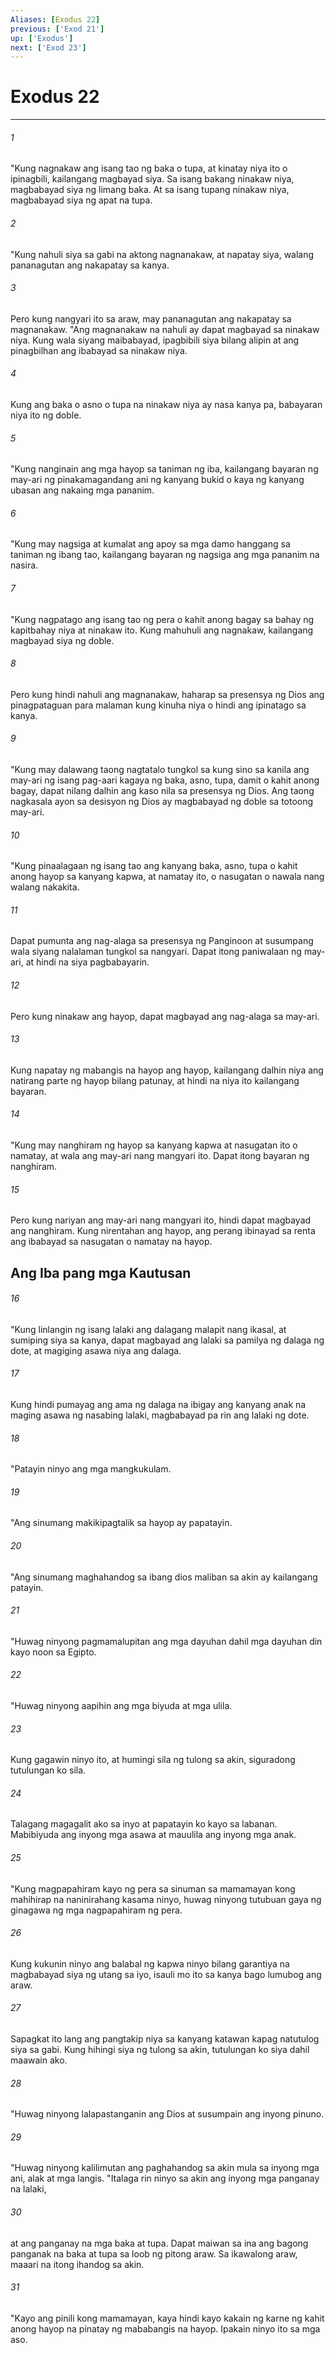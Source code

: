 ```yaml
---
Aliases: [Exodus 22]
previous: ['Exod 21']
up: ['Exodus']
next: ['Exod 23']
---
```

# Exodus 22

***






















###### 1 










"Kung nagnakaw ang isang tao ng baka o tupa, at kinatay niya ito o ipinagbili, kailangang magbayad siya. Sa isang bakang ninakaw niya, magbabayad siya ng limang baka. At sa isang tupang ninakaw niya, magbabayad siya ng apat na tupa. 





















###### 2 










"Kung nahuli siya sa gabi na aktong nagnanakaw, at napatay siya, walang pananagutan ang nakapatay sa kanya. 





















###### 3 










Pero kung nangyari ito sa araw, may pananagutan ang nakapatay sa magnanakaw. "Ang magnanakaw na nahuli ay dapat magbayad sa ninakaw niya. Kung wala siyang maibabayad, ipagbibili siya bilang alipin at ang pinagbilhan ang ibabayad sa ninakaw niya. 





















###### 4 










Kung ang baka o asno o tupa na ninakaw niya ay nasa kanya pa, babayaran niya ito ng doble. 





















###### 5 










"Kung nanginain ang mga hayop sa taniman ng iba, kailangang bayaran ng may-ari ng pinakamagandang ani ng kanyang bukid o kaya ng kanyang ubasan ang nakaing mga pananim. 





















###### 6 










"Kung may nagsiga at kumalat ang apoy sa mga damo hanggang sa taniman ng ibang tao, kailangang bayaran ng nagsiga ang mga pananim na nasira. 





















###### 7 










"Kung nagpatago ang isang tao ng pera o kahit anong bagay sa bahay ng kapitbahay niya at ninakaw ito. Kung mahuhuli ang nagnakaw, kailangang magbayad siya ng doble. 





















###### 8 










Pero kung hindi nahuli ang magnanakaw, haharap sa presensya ng Dios ang pinagpataguan para malaman kung kinuha niya o hindi ang ipinatago sa kanya. 





















###### 9 










"Kung may dalawang taong nagtatalo tungkol sa kung sino sa kanila ang may-ari ng isang pag-aari kagaya ng baka, asno, tupa, damit o kahit anong bagay, dapat nilang dalhin ang kaso nila sa presensya ng Dios. Ang taong nagkasala ayon sa desisyon ng Dios ay magbabayad ng doble sa totoong may-ari. 





















###### 10 










"Kung pinaalagaan ng isang tao ang kanyang baka, asno, tupa o kahit anong hayop sa kanyang kapwa, at namatay ito, o nasugatan o nawala nang walang nakakita. 





















###### 11 










Dapat pumunta ang nag-alaga sa presensya ng Panginoon at susumpang wala siyang nalalaman tungkol sa nangyari. Dapat itong paniwalaan ng may-ari, at hindi na siya pagbabayarin. 





















###### 12 










Pero kung ninakaw ang hayop, dapat magbayad ang nag-alaga sa may-ari. 





















###### 13 










Kung napatay ng mabangis na hayop ang hayop, kailangang dalhin niya ang natirang parte ng hayop bilang patunay, at hindi na niya ito kailangang bayaran. 





















###### 14 










"Kung may nanghiram ng hayop sa kanyang kapwa at nasugatan ito o namatay, at wala ang may-ari nang mangyari ito. Dapat itong bayaran ng nanghiram. 





















###### 15 










Pero kung nariyan ang may-ari nang mangyari ito, hindi dapat magbayad ang nanghiram. Kung nirentahan ang hayop, ang perang ibinayad sa renta ang ibabayad sa nasugatan o namatay na hayop.

## Ang Iba pang mga Kautusan 





















###### 16 










"Kung linlangin ng isang lalaki ang dalagang malapit nang ikasal, at sumiping siya sa kanya, dapat magbayad ang lalaki sa pamilya ng dalaga ng dote, at magiging asawa niya ang dalaga. 





















###### 17 










Kung hindi pumayag ang ama ng dalaga na ibigay ang kanyang anak na maging asawa ng nasabing lalaki, magbabayad pa rin ang lalaki ng dote. 





















###### 18 










"Patayin ninyo ang mga mangkukulam. 





















###### 19 










"Ang sinumang makikipagtalik sa hayop ay papatayin. 





















###### 20 










"Ang sinumang maghahandog sa ibang dios maliban sa akin ay kailangang patayin. 





















###### 21 










"Huwag ninyong pagmamalupitan ang mga dayuhan dahil mga dayuhan din kayo noon sa Egipto. 





















###### 22 










"Huwag ninyong aapihin ang mga biyuda at mga ulila. 





















###### 23 










Kung gagawin ninyo ito, at humingi sila ng tulong sa akin, siguradong tutulungan ko sila. 





















###### 24 










Talagang magagalit ako sa inyo at papatayin ko kayo sa labanan. Mabibiyuda ang inyong mga asawa at mauulila ang inyong mga anak. 





















###### 25 










"Kung magpapahiram kayo ng pera sa sinuman sa mamamayan kong mahihirap na naninirahang kasama ninyo, huwag ninyong tutubuan gaya ng ginagawa ng mga nagpapahiram ng pera. 





















###### 26 










Kung kukunin ninyo ang balabal ng kapwa ninyo bilang garantiya na magbabayad siya ng utang sa iyo, isauli mo ito sa kanya bago lumubog ang araw. 





















###### 27 










Sapagkat ito lang ang pangtakip niya sa kanyang katawan kapag natutulog siya sa gabi. Kung hihingi siya ng tulong sa akin, tutulungan ko siya dahil maawain ako. 





















###### 28 










"Huwag ninyong lalapastanganin ang Dios at susumpain ang inyong pinuno. 





















###### 29 










"Huwag ninyong kalilimutan ang paghahandog sa akin mula sa inyong mga ani, alak at mga langis. "Italaga rin ninyo sa akin ang inyong mga panganay na lalaki, 





















###### 30 










at ang panganay na mga baka at tupa. Dapat maiwan sa ina ang bagong panganak na baka at tupa sa loob ng pitong araw. Sa ikawalong araw, maaari na itong ihandog sa akin. 





















###### 31 










"Kayo ang pinili kong mamamayan, kaya hindi kayo kakain ng karne ng kahit anong hayop na pinatay ng mababangis na hayop. Ipakain ninyo ito sa mga aso.
